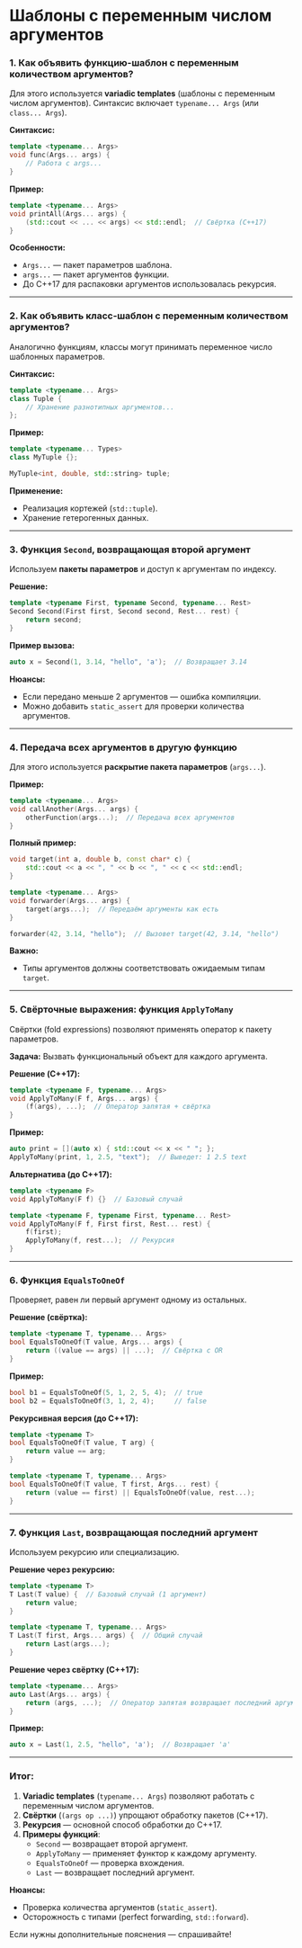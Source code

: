 # Шаблоны с переменным числом аргументов

### 1. Как объявить функцию-шаблон с переменным количеством аргументов?
Для этого используется **variadic templates** (шаблоны с переменным числом аргументов). Синтаксис включает `typename... Args` (или `class... Args`).

**Синтаксис:**
```c++
template <typename... Args>
void func(Args... args) {
    // Работа с args...
}
```  

**Пример:**
```c++
template <typename... Args>
void printAll(Args... args) {
    (std::cout << ... << args) << std::endl;  // Свёртка (C++17)
}
```  

**Особенности:**
- `Args...` — пакет параметров шаблона.
- `args...` — пакет аргументов функции.
- До C++17 для распаковки аргументов использовалась рекурсия.

---

### 2. Как объявить класс-шаблон с переменным количеством аргументов?
Аналогично функциям, классы могут принимать переменное число шаблонных параметров.

**Синтаксис:**
```c++
template <typename... Args>
class Tuple {
    // Хранение разнотипных аргументов...
};
```  

**Пример:**
```c++
template <typename... Types>
class MyTuple {};

MyTuple<int, double, std::string> tuple;
```  

**Применение:**
- Реализация кортежей (`std::tuple`).
- Хранение гетерогенных данных.

---

### 3. Функция `Second`, возвращающая второй аргумент
Используем **пакеты параметров** и доступ к аргументам по индексу.

**Решение:**
```c++
template <typename First, typename Second, typename... Rest>
Second Second(First first, Second second, Rest... rest) {
    return second;
}
```  

**Пример вызова:**
```c++
auto x = Second(1, 3.14, "hello", 'a');  // Возвращает 3.14
```  

**Нюансы:**
- Если передано меньше 2 аргументов — ошибка компиляции.
- Можно добавить `static_assert` для проверки количества аргументов.

---

### 4. Передача всех аргументов в другую функцию
Для этого используется **раскрытие пакета параметров** (`args...`).

**Пример:**
```c++
template <typename... Args>
void callAnother(Args... args) {
    otherFunction(args...);  // Передача всех аргументов
}
```  

**Полный пример:**
```c++
void target(int a, double b, const char* c) {
    std::cout << a << ", " << b << ", " << c << std::endl;
}

template <typename... Args>
void forwarder(Args... args) {
    target(args...);  // Передаём аргументы как есть
}

forwarder(42, 3.14, "hello");  // Вызовет target(42, 3.14, "hello")
```  

**Важно:**
- Типы аргументов должны соответствовать ожидаемым типам `target`.

---

### 5. Свёрточные выражения: функция `ApplyToMany`
Свёртки (fold expressions) позволяют применять оператор к пакету параметров.

**Задача:** Вызвать функциональный объект для каждого аргумента.

**Решение (C++17):**
```c++
template <typename F, typename... Args>
void ApplyToMany(F f, Args... args) {
    (f(args), ...);  // Оператор запятая + свёртка
}
```  

**Пример:**
```c++
auto print = [](auto x) { std::cout << x << " "; };
ApplyToMany(print, 1, 2.5, "text");  // Выведет: 1 2.5 text
```  

**Альтернатива (до C++17):**
```c++
template <typename F>
void ApplyToMany(F f) {}  // Базовый случай

template <typename F, typename First, typename... Rest>
void ApplyToMany(F f, First first, Rest... rest) {
    f(first);
    ApplyToMany(f, rest...);  // Рекурсия
}
```  

---

### 6. Функция `EqualsToOneOf`
Проверяет, равен ли первый аргумент одному из остальных.

**Решение (свёртка):**
```c++
template <typename T, typename... Args>
bool EqualsToOneOf(T value, Args... args) {
    return ((value == args) || ...);  // Свёртка с OR
}
```  

**Пример:**
```c++
bool b1 = EqualsToOneOf(5, 1, 2, 5, 4);  // true
bool b2 = EqualsToOneOf(3, 1, 2, 4);     // false
```  

**Рекурсивная версия (до C++17):**
```c++
template <typename T>
bool EqualsToOneOf(T value, T arg) {
    return value == arg;
}

template <typename T, typename... Args>
bool EqualsToOneOf(T value, T first, Args... rest) {
    return (value == first) || EqualsToOneOf(value, rest...);
}
```  

---

### 7. Функция `Last`, возвращающая последний аргумент
Используем рекурсию или специализацию.

**Решение через рекурсию:**
```c++
template <typename T>
T Last(T value) {  // Базовый случай (1 аргумент)
    return value;
}

template <typename T, typename... Args>
T Last(T first, Args... args) {  // Общий случай
    return Last(args...);
}
```  

**Решение через свёртку (C++17):**
```c++
template <typename... Args>
auto Last(Args... args) {
    return (args, ...);  // Оператор запятая возвращает последний аргумент
}
```  

**Пример:**
```c++
auto x = Last(1, 2.5, "hello", 'a');  // Возвращает 'a'
```  

---

### Итог:
1. **Variadic templates** (`typename... Args`) позволяют работать с переменным числом аргументов.
2. **Свёртки** (`(args op ...)`) упрощают обработку пакетов (C++17).
3. **Рекурсия** — основной способ обработки до C++17.
4. **Примеры функций**:
    - `Second` — возвращает второй аргумент.
    - `ApplyToMany` — применяет функтор к каждому аргументу.
    - `EqualsToOneOf` — проверка вхождения.
    - `Last` — возвращает последний аргумент.

**Нюансы:**
- Проверка количества аргументов (`static_assert`).
- Осторожность с типами (perfect forwarding, `std::forward`).

Если нужны дополнительные пояснения — спрашивайте!